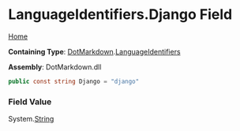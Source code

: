 <a name="_top"></a>

# LanguageIdentifiers\.Django Field

[Home](../../../README.md#_top)

**Containing Type**: [DotMarkdown](../../README.md#_top)\.[LanguageIdentifiers](../README.md#_top)

**Assembly**: DotMarkdown\.dll

```csharp
public const string Django = "django"
```

### Field Value

System\.[String](https://docs.microsoft.com/en-us/dotnet/api/system.string)